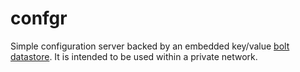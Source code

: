 # confgr
Simple configuration server backed by an embedded key/value [bolt datastore](https://github.com/boltdb/bolt). It is 
intended to be used within a private network.

